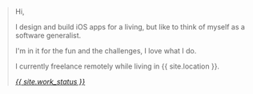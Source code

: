 > Hi,
>  
> I design and build iOS apps for a living, but like to think of myself as a software generalist.
>  
> I'm in it for the fun and the challenges, I love what I do.
>  
> I currently freelance remotely while living in {{ site.location }}.
>
> [*{{ site.work_status }}*](mailto:julienfantin@gmail.com?subject=Hi)
